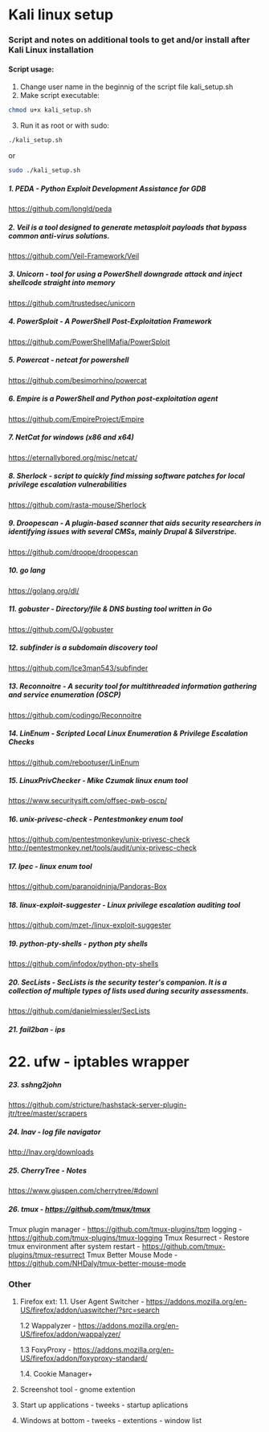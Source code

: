 # Kali linux setup

### Script and notes on additional tools to get and/or install after Kali Linux installation 

#### Script usage:
1. Change user name in the beginnig of the script file kali_setup.sh
2. Make script executable:
```bash
chmod u+x kali_setup.sh
```
3. Run it as root or with sudo:
```bash
./kali_setup.sh 
```
or
```bash
sudo ./kali_setup.sh
```


##### 1. PEDA - Python Exploit Development Assistance for GDB
https://github.com/longld/peda
##### 2. Veil is a tool designed to generate metasploit payloads that bypass common anti-virus solutions.
https://github.com/Veil-Framework/Veil
##### 3. Unicorn - tool for using a PowerShell downgrade attack and inject shellcode straight into memory
https://github.com/trustedsec/unicorn
##### 4. PowerSploit - A PowerShell Post-Exploitation Framework
https://github.com/PowerShellMafia/PowerSploit
##### 5. Powercat - netcat for powershell
https://github.com/besimorhino/powercat
##### 6. Empire is a PowerShell and Python post-exploitation agent
https://github.com/EmpireProject/Empire
##### 7. NetCat for windows (x86 and x64)
https://eternallybored.org/misc/netcat/
##### 8. Sherlock - script to quickly find missing software patches for local privilege escalation vulnerabilities
https://github.com/rasta-mouse/Sherlock
##### 9. Droopescan - A plugin-based scanner that aids security researchers in identifying issues with several CMSs, mainly Drupal & Silverstripe.
https://github.com/droope/droopescan
##### 10. go lang
https://golang.org/dl/
##### 11. gobuster - Directory/file & DNS busting tool written in Go
https://github.com/OJ/gobuster
##### 12. subfinder is a subdomain discovery tool
https://github.com/Ice3man543/subfinder
##### 13. Reconnoitre - A security tool for multithreaded information gathering and service enumeration (OSCP)
https://github.com/codingo/Reconnoitre
##### 14. LinEnum - Scripted Local Linux Enumeration & Privilege Escalation Checks
https://github.com/rebootuser/LinEnum
##### 15. LinuxPrivChecker - Mike Czumak linux enum tool
https://www.securitysift.com/offsec-pwb-oscp/
##### 16. unix-privesc-check - Pentestmonkey enum tool
https://github.com/pentestmonkey/unix-privesc-check http://pentestmonkey.net/tools/audit/unix-privesc-check
##### 17. lpec - linux enum tool
https://github.com/paranoidninja/Pandoras-Box
##### 18. linux-exploit-suggester - Linux privilege escalation auditing tool
https://github.com/mzet-/linux-exploit-suggester
##### 19. python-pty-shells - python pty shells
https://github.com/infodox/python-pty-shells
##### 20. SecLists - SecLists is the security tester's companion. It is a collection of multiple types of lists used during security assessments.
https://github.com/danielmiessler/SecLists
##### 21. fail2ban - ips
# 22. ufw - iptables wrapper
##### 23. sshng2john
https://github.com/stricture/hashstack-server-plugin-jtr/tree/master/scrapers
##### 24. lnav - log file navigator
http://lnav.org/downloads
##### 25. CherryTree - Notes
https://www.giuspen.com/cherrytree/#downl
##### 26. tmux - https://github.com/tmux/tmux
Tmux plugin manager - https://github.com/tmux-plugins/tpm
logging - https://github.com/tmux-plugins/tmux-logging
Tmux Resurrect - Restore tmux environment after system restart - https://github.com/tmux-plugins/tmux-resurrect
Tmux Better Mouse Mode - https://github.com/NHDaly/tmux-better-mouse-mode

### Other
1. Firefox ext:
    1.1. User Agent Switcher - https://addons.mozilla.org/en-US/firefox/addon/uaswitcher/?src=search
    
    1.2 Wappalyzer - https://addons.mozilla.org/en-US/firefox/addon/wappalyzer/
    
    1.3 FoxyProxy - https://addons.mozilla.org/en-US/firefox/addon/foxyproxy-standard/
    
    1.4. Cookie Manager+ 
2. Screenshot tool - gnome extention
3. Start up applications - tweeks - startup aplications
4. Windows at bottom - tweeks - extentions - window list